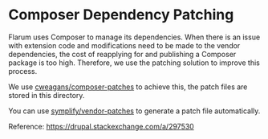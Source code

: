 # Composer Dependency Patching
Flarum uses Composer to manage its dependencies. When there is an issue with extension code and modifications need to be made to the vendor dependencies, the cost of reapplying for and publishing a Composer package is too high. Therefore, we use the patching solution to improve this process.

We use [cweagans/composer-patches](https://github.com/cweagans/composer-patches) to achieve this, the patch files are stored in this directory.

You can use [symplify/vendor-patches](https://github.com/symplify/vendor-patches) to generate a patch file automatically.

Reference: https://drupal.stackexchange.com/a/297530
